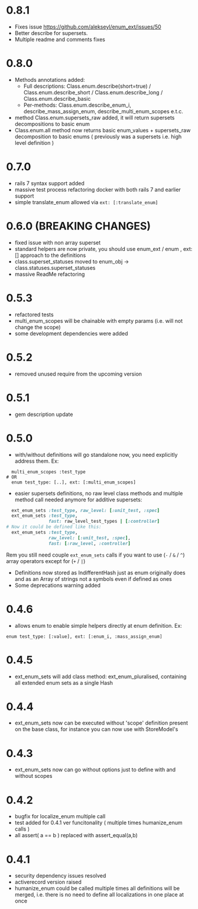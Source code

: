 # 0.8.1
* Fixes issue https://github.com/alekseyl/enum_ext/issues/50
* Better describe for supersets.
* Multiple readme and comments fixes

# 0.8.0
* Methods annotations added:
  * Full descriptions: Class.enum.describe(short=true) / Class.enum.describe_short / Class.enum.describe_long / Class.enum.describe_basic
  * Per-methods: Class.enum.describe_enum_i, describe_mass_assign_enum, describe_multi_enum_scopes e.t.c.
* method Class.enum.supersets_raw added, it will return supersets decompositions to basic enum
* Class.enum.all method now returns basic enum_values + supersets_raw decomposition to basic enums ( previously was a supersets i.e. high level definition )

# 0.7.0 
* rails 7 syntax support added
* massive test process refactoring docker with both rails 7 and earlier support
* simple translate_enum allowed via `ext: [:translate_enum]`

# 0.6.0 (BREAKING CHANGES)
* fixed issue with non array superset
* standard helpers are now private, you should use enum_ext / enum , ext: []  approach to the definitions
* class.superset_statuses moved to enum_obj -> class.statuses.superset_statuses
* massive ReadMe refactoring

# 0.5.3
* refactored tests
* multi_enum_scopes will be chainable with empty params (i.e. will not change the scope)
* some development dependencies were added

# 0.5.2
* removed unused require from the upcoming version 

# 0.5.1
* gem description update

# 0.5.0
* with/without definitions will go standalone now, you need explicitly address them. Ex:
```
  multi_enum_scopes :test_type
# OR
  enum test_type: [..], ext: [:multi_enum_scopes]
```
* easier supersets definitions, no raw level class methods and multiple method call needed anymore for additive supersets:

```ruby
  ext_enum_sets :test_type, raw_level: [:unit_test, :spec]
  ext_enum_sets :test_type,
                fast: raw_level_test_types | [:controller]
# Now it could be defined like this: 
  ext_enum_sets :test_type, 
                raw_level: [:unit_test, :spec],
                fast: [:raw_level, :controller]
```
 Rem you still need couple `ext_enum_sets` calls if you want to use (`-` / `&` / `^`) array operators except for (`+` / `|`) 

* Definitions now stored as IndifferentHash just as enum originally does 
  and as an Array of strings not a symbols even if defined as ones
* Some deprecations warning added

# 0.4.6
* allows enum to enable simple helpers directly at enum definition. Ex: 
```
enum test_type: [:value], ext: [:enum_i, :mass_assign_enum]
```

# 0.4.5
* ext_enum_sets will add class method: ext_enum_pluralised, containing all extended enum sets as a single Hash

# 0.4.4
* ext_enum_sets now can be executed without 'scope' definition present on the base class, 
for instance you can now use with StoreModel's 

# 0.4.3
* ext_enum_sets now can go without options just to define with and without scopes

# 0.4.2
* bugfix for localize_enum multiple call
* test added for 0.4.1 ver funcitonality ( multiple times humanize_enum calls ) 
* all assert( a == b ) replaced with assert_equal(a,b)

# 0.4.1
* security dependency issues resolved
* activerecord version raised 
* humanize_enum could be called multiple times all definitions will be merged, i.e. there is no need to define all localizations in one place at once 